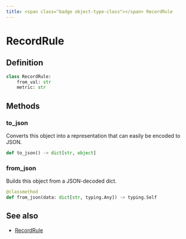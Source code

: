 ```yaml
---
title: <span class="badge object-type-class"></span> RecordRule
---
```

# <span class="badge object-type-class"></span> RecordRule

## Definition

```python
class RecordRule:
    from_val: str
    metric: str
```
## Methods

### <span class="badge object-method"></span> to_json

Converts this object into a representation that can easily be encoded to JSON.

```python
def to_json() -> dict[str, object]
```

### <span class="badge object-method"></span> from_json

Builds this object from a JSON-decoded dict.

```python
@classmethod
def from_json(data: dict[str, typing.Any]) -> typing.Self
```

## See also

 * <span class="badge builder"></span> [RecordRule](./builder-RecordRule.md)
